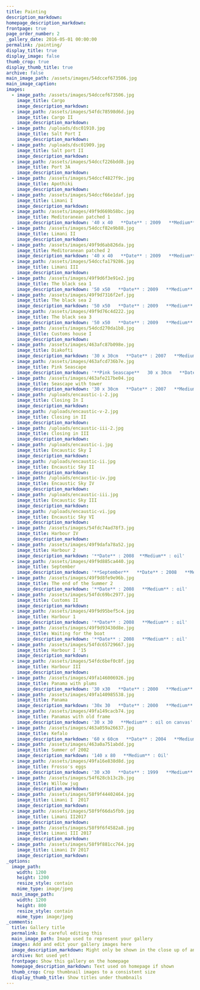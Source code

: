 ```yaml
---
title: Painting
description_markdown:
homepage_description_markdown:
frontpage: true
page_order_number: 2
_gallery_date: 2016-05-01 00:00:00
permalink: /painting/
display_title: true
display_image: false
thumb_crop: true
display_thumb_title: true
archive: false
main_image_path: /assets/images/54dccef673506.jpg
main_image_caption:
images:
  - image_path: /assets/images/54dccef673506.jpg
    image_title: Cargo
    image_description_markdown:
  - image_path: /assets/images/54fdc78598d6d.jpg
    image_title: Cargo II
    image_description_markdown:
  - image_path: /uploads/dsc01910.jpg
    image_title: Salt Port I
    image_description_markdown:
  - image_path: /uploads/dsc01909.jpg
    image_title: Salt port II
    image_description_markdown:
  - image_path: /assets/images/54dccf226bdd8.jpg
    image_title: Port 3A
    image_description_markdown:
  - image_path: /assets/images/54dccf4827f9c.jpg
    image_title: Apothiki
    image_description_markdown:
  - image_path: /assets/images/54dccf66e1daf.jpg
    image_title: Limani I
    image_description_markdown:
  - image_path: /assets/images/49f9d669b58bc.jpg
    image_title: Meditoranean patched 1
    image_description_markdown: '40 x 40   **Date** : 2009   **Medium** : oil on canvas'
  - image_path: /assets/images/54dccf82e9b88.jpg
    image_title: Limani II
    image_description_markdown:
  - image_path: /assets/images/49f9d6ab826da.jpg
    image_title: Meditoranean patched 2
    image_description_markdown: '40 x 40   **Date** : 2009   **Medium** : oil on canvas'
  - image_path: /assets/images/54dccfa179286.jpg
    image_title: Limani III
    image_description_markdown:
  - image_path: /assets/images/49f9d6f3e91e2.jpg
    image_title: The black sea 1
    image_description_markdown: '50 x50   **Date** : 2009   **Medium** : oil on canvas'
  - image_path: /assets/images/49f9d7316f2ef.jpg
    image_title: The black sea 2
    image_description_markdown: '50 x50   **Date** : 2009   **Medium** : oil on canvas'
  - image_path: /assets/images/49f9d76c4d222.jpg
    image_title: The black sea 3
    image_description_markdown: '50 x50   **Date** : 2009   **Medium** : oil on canvas'
  - image_path: /assets/images/54dcd270da1b8.jpg
    image_title: Customs house I
    image_description_markdown:
  - image_path: /assets/images/463afc87b098e.jpg
    image_title: Diakofti
    image_description_markdown: '30 x 30cm   **Date** : 2007   **Medium** : Mixed media'
  - image_path: /assets/images/463afcd736b7e.jpg
    image_title: Pink Seascape
    image_description_markdown: '**Pink Seascape**   30 x 30cm   **Date** : 2007   **Medium** : Mixed media'
  - image_path: /assets/images/463afe217be04.jpg
    image_title: Seascape with tower
    image_description_markdown: '30 x 30cm   **Date** : 2007   **Medium** : Mixed media'
  - image_path: /uploads/encaustic-i-2.jpg
    image_title: Closing In I
    image_description_markdown:
  - image_path: /uploads/encaustic-v-2.jpg
    image_title: Closing in II
    image_description_markdown:
  - image_path: /uploads/encaustic-iii-2.jpg
    image_title: Closing in III
    image_description_markdown:
  - image_path: /uploads/encaustic-i.jpg
    image_title: Encaustic Sky I
    image_description_markdown:
  - image_path: /uploads/encaustic-ii.jpg
    image_title: Encaustic Sky II
    image_description_markdown:
  - image_path: /uploads/encaustic-iv.jpg
    image_title: Encaustic Sky IV
    image_description_markdown:
  - image_path: /uploads/encaustic-iii.jpg
    image_title: Encaustic Sky III
    image_description_markdown:
  - image_path: /uploads/encaustic-vi.jpg
    image_title: Encaustic Sky VI
    image_description_markdown:
  - image_path: /assets/images/54fdc74ad78f3.jpg
    image_title: Harbour IV
    image_description_markdown:
  - image_path: /assets/images/49f9dafa78a52.jpg
    image_title: Harbour 2
    image_description_markdown: '**Date** : 2008  **Medium** : oil'
  - image_path: /assets/images/49f9d885ca440.jpg
    image_title: September
    image_description_markdown: '**September**   **Date** : 2008   **Medium** : mixed media'
  - image_path: /assets/images/49f9d8fe9e96b.jpg
    image_title: The end of the Summer 2
    image_description_markdown: '**Date** : 2008   **Medium** : oil'
  - image_path: /assets/images/54fdc69bc2977.jpg
    image_title: Customs II
    image_description_markdown:
  - image_path: /assets/images/49f9d95bef5c4.jpg
    image_title: Harbour 1
    image_description_markdown: '**Date** : 2008   **Medium** : oil'
  - image_path: /assets/images/49f9d93430d8e.jpg
    image_title: Waiting for the boat
    image_description_markdown: '**Date** : 2008   **Medium** : oil'
  - image_path: /assets/images/54fdc65729667.jpg
    image_title: Harbour I '15
    image_description_markdown:
  - image_path: /assets/images/54fdc6bef0c8f.jpg
    image_title: Harbour III
    image_description_markdown:
  - image_path: /assets/images/49fa146006926.jpg
    image_title: Panama with plums
    image_description_markdown: '30 x30   **Date** : 2000   **Medium** : oil on canvas'
  - image_path: /assets/images/49fa140985538.jpg
    image_title: Panama
    image_description_markdown: '30x 30   **Date** : 2000   **Medium** : oil on canvas'
  - image_path: /assets/images/49fa149cacb74.jpg
    image_title: Panamas with old frame
    image_description_markdown: '30 x 30   **Medium** : oil on canvas'
  - image_path: /assets/images/463a059a26637.jpg
    image_title: Kefalo
    image_description_markdown: '60 x 60cm   **Date** : 2004   **Medium** : Oil'
  - image_path: /assets/images/463a0a751abdd.jpg
    image_title: Summer of 2002
    image_description_markdown: '140 x 80   **Medium** : Oil'
  - image_path: /assets/images/49fa16e838d8d.jpg
    image_title: Frosso's eggs
    image_description_markdown: '30 x30   **Date** : 1999   **Medium** : oil on canvas'
  - image_path: /assets/images/54f628cb13c2b.jpg
    image_title: Willow jug
    image_description_markdown:
  - image_path: /assets/images/58f9f44402464.jpg
    image_title: Limani I  2017
    image_description_markdown:
  - image_path: /assets/images/58f9f66da5fb9.jpg
    image_title: Limani II2017
    image_description_markdown:
  - image_path: /assets/images/58f9f6f4582a8.jpg
    image_title: Limani III 2017
    image_description_markdown:
  - image_path: /assets/images/58f9f881cc764.jpg
    image_title: Limani IV 2017
    image_description_markdown:
_options:
  image_path:
    width: 1200
    height: 1200
    resize_style: contain
    mime_type: image/jpeg
  main_image_path:
    width: 1200
    height: 800
    resize_style: contain
    mime_type: image/jpeg
_comments:
  title: Gallery title
  permalink: Be careful editing this
  main_image_path: Image used to represent your gallery
  images: Add and edit your gallery images here
  image_description_markdown: Might only be shown in the close up of an image
  archive: Not used yet!
  frontpage: Show this gallery on the homepage
  homepage_description_markdown: Text used on homepage if shown
  thumb_crop: Crop thumbnail images to a consistent size
  display_thumb_title: Show titles under thumbnails
---
```


